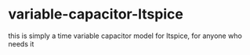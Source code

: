 # variable-capacitor-ltspice
this is simply a time variable capacitor model for ltspice, for anyone who needs it
